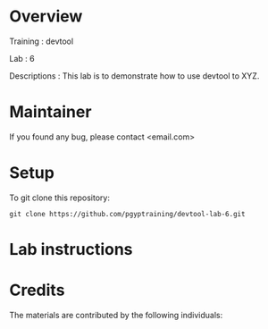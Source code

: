 # Overview

Training : devtool

Lab      : 6

Descriptions :
This lab is to demonstrate how to use devtool to XYZ.


# Maintainer
If you found any bug, please contact <email.com>

# Setup

To git clone this repository:

```
git clone https://github.com/pgyptraining/devtool-lab-6.git
```

# Lab instructions

# Credits
The materials are contributed by the following individuals:
